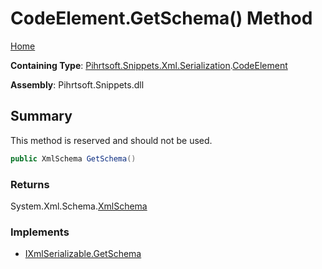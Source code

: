 # CodeElement\.GetSchema\(\) Method

[Home](../../../../../../README.md)

**Containing Type**: [Pihrtsoft.Snippets.Xml.Serialization](../../README.md)\.[CodeElement](../README.md)

**Assembly**: Pihrtsoft\.Snippets\.dll

## Summary

This method is reserved and should not be used\.

```csharp
public XmlSchema GetSchema()
```

### Returns

System\.Xml\.Schema\.[XmlSchema](https://docs.microsoft.com/en-us/dotnet/api/system.xml.schema.xmlschema)

### Implements

* [IXmlSerializable.GetSchema](https://docs.microsoft.com/en-us/dotnet/api/system.xml.serialization.ixmlserializable.getschema)

